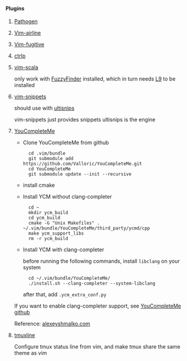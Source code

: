 #### Plugins

1. [Pathogen](https://github.com/tpope/vim-pathogen)

2. [Vim-airline](https://github.com/bling/vim-airline)

3. [Vim-fugitive](https://github.com/tpope/vim-fugitive)

4. [ctrlp](https://github.com/kien/ctrlp.vim)

5. [vim-scala](https://github.com/derekwyatt/vim-scala)

    only work with [FuzzyFinder](https://github.com/vim-scripts/FuzzyFinder) installed, which in turn needs [L9](https://github.com/vim-scripts/L9) to be installed

6. [vim-snippets](https://github.com/honza/vim-snippets)

    should use with [ultisnips](https://github.com/SirVer/ultisnips)

    vim-snippets just provides snippets
    ultisnips is the engine

7. [YouCompleteMe](https://github.com/Valloric/YouCompleteMe.git)

    * Clone YouCompleteMe from github

            cd .vim/bundle
            git submodule add https://github.com/Valloric/YouCompleteMe.git
            cd YouCompleteMe
            git submodule update --init --recursive

    * install cmake

    * Install YCM without clang-completer

            cd ~
            mkdir ycm_build
            cd ycm_build
            cmake -G "Unix Makefiles" . ~/.vim/bundle/YouCompleteMe/third_party/ycmd/cpp
            make ycm_support_libs
            rm -r ycm_build

    * Install YCM with clang-completer

        before running the following commands, install `libclang` on your system
        
            cd ~/.vim/bundle/YouCompleteMe/
            ./install.sh --clang-completer --system-libclang

        after that, add `.ycm_extra_conf.py`
        
    If you want to enable clang-completer support, see [YouCompleteMe github](https://github.com/Valloric/YouCompleteMe)

    Reference: [alexeyshmalko.com](http://www.alexeyshmalko.com/2014/youcompleteme-ultimate-autocomplete-plugin-for-vim/)

8. [tmuxline](https://github.com/edkolev/tmuxline.vim)

    Configure tmux status line from vim, and make tmux share the same theme as vim

